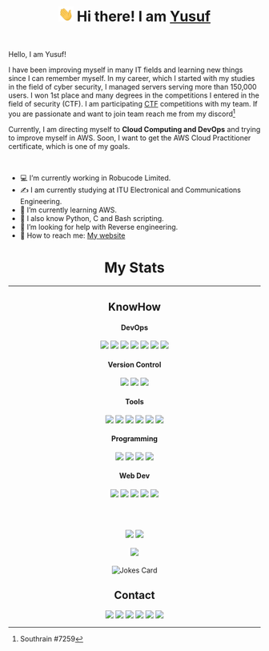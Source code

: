 <h1 align = "center" > <img src="https://raw.githubusercontent.com/ABSphreak/ABSphreak/master/gifs/Hi.gif" width="30px"> Hi there! I am <a href="https://web.itu.edu.tr/saraclioglu20/">Yusuf</a> </h1>

<br>

Hello, I am Yusuf!

I have been improving myself in many IT fields and learning new things since I can remember myself. In my career, which I started with my studies in the field of cyber security, I managed servers serving more than 150,000 users. I won 1st place and many degrees in the competitions I entered in the field of security (CTF).
I am participating [CTF](https://ctfd.io/whats-a-ctf/) competitions with my team. If you are passionate and want to join team reach me from my discord[^1]

Currently, I am directing myself to **Cloud Computing and DevOps** and trying to improve myself in AWS. Soon, I want to get the AWS Cloud Practitioner certificate, which is one of my goals.


[^1]: Southrain #7259

<br>

- :computer: I’m currently working in Robucode Limited.
- :writing_hand: I am currently studying at ITU Electronical and Communications Engineering.
- :kiwi_fruit:	 I’m currently learning AWS.
- :snake:  I also know Python, C and Bash scripting.
- :thinking: I’m looking for help with Reverse engineering.
- :speech_balloon: How to reach me: [My website](https://web.itu.edu.tr/saraclioglu20)
 
<h1 align = "center"> My Stats </h1>
<hr>
<div align = "center">
 <h2>KnowHow</h2>
 <h4>DevOps</h4>
 <img src = "https://user-images.githubusercontent.com/25181517/183896132-54262f2e-6d98-41e3-8888-e40ab5a17326.png" width="60">
 <img src = "https://user-images.githubusercontent.com/25181517/117207330-263ba280-adf4-11eb-9b97-0ac5b40bc3be.png" width="60">
 <img src = "https://user-images.githubusercontent.com/25181517/183868728-b2e11072-00a5-47e2-8a4e-4ebbb2b8c554.png" width="60">
 <img src = "https://user-images.githubusercontent.com/25181517/183345121-36788a6e-5462-424a-be67-af1ebeda79a2.png" width="60">
 <img src ="https://camo.githubusercontent.com/deb558f6629474a8f95abfb9e875b127517b3ebcfbc20068d20b7918901fe721/68747470733a2f2f7777772e766563746f726c6f676f2e7a6f6e652f6c6f676f732f616e7369626c652f616e7369626c652d69636f6e2e737667" width="40">
 <img src = "https://user-images.githubusercontent.com/25181517/182534075-4962068b-4407-46c2-ac67-ddcb86af30cc.png" width="60">
 <img src = "https://user-images.githubusercontent.com/25181517/183345121-36788a6e-5462-424a-be67-af1ebeda79a2.png" width="60">
 <br>
 <h4>Version Control</h4>
 <img src = "https://user-images.githubusercontent.com/25181517/192108372-f71d70ac-7ae6-4c0d-8395-51d8870c2ef0.png" width="60">
 <img src = "https://user-images.githubusercontent.com/25181517/192108374-8da61ba1-99ec-41d7-80b8-fb2f7c0a4948.png" width="60">
 <img src = "https://user-images.githubusercontent.com/25181517/192108376-c675d39b-90f6-4073-bde6-5a9291644657.png" width="60">
 <br>
 <h4>Tools</h4>
 <img src = "https://user-images.githubusercontent.com/25181517/192108889-232b3431-a585-4b36-a62d-9078bd3641d9.png" width="60">
 <img src = "https://user-images.githubusercontent.com/25181517/192108891-d86b6220-e232-423a-bf5f-90903e6887c3.png" width="60">
 <img src = "https://user-images.githubusercontent.com/25181517/192108890-200809d1-439c-4e23-90d3-b090cf9a4eea.png" width="60">
 <img src = "https://user-images.githubusercontent.com/25181517/190887576-6653f877-8439-4521-82f3-403086ead892.png" width="60">
 <img src = "https://user-images.githubusercontent.com/25181517/192109061-e138ca71-337c-4019-8d42-4792fdaa7128.png" width="60">
 <img src = "https://user-images.githubusercontent.com/25181517/183569191-f32cdf03-673f-4ae3-809b-3a8b376bb8a2.png" width="60">
 <br>
 <h4>Programming</h4>
 <img src = "https://user-images.githubusercontent.com/25181517/183423507-c056a6f9-1ba8-4312-a350-19bcbc5a8697.png" width="60">
 <img src = "https://user-images.githubusercontent.com/25181517/192106070-46255bcf-65e6-4c6b-a296-bf8d0d8fb2a7.png" width="60">
 <img src = "https://user-images.githubusercontent.com/25181517/183570228-6a040b9f-3ddf-47a2-a201-743121dac664.png" width="60">
 <img src = "https://user-images.githubusercontent.com/25181517/192158606-7c2ef6bd-6e04-47cf-b5bc-da2797cb5bda.png" width="60">
 <br>
 <h4>Web Dev</h4>
 <img src = "https://user-images.githubusercontent.com/25181517/192158954-f88b5814-d510-4564-b285-dff7d6400dad.png" width="60">
 <img src = "https://user-images.githubusercontent.com/25181517/183898674-75a4a1b1-f960-4ea9-abcb-637170a00a75.png" width="60">
 <img src = "https://user-images.githubusercontent.com/25181517/183898054-b3d693d4-dafb-4808-a509-bab54cf5de34.png" width="60">
 <img src = "https://user-images.githubusercontent.com/25181517/192158957-b1256181-356c-46a3-beb9-487af08a6266.png" width="60">
 <img src = "https://user-images.githubusercontent.com/25181517/117447155-6a868a00-af3d-11eb-9cfe-245df15c9f3f.png" width="60"> 

</div>

<br><br>

<div align = "center">

  <img src = "https://github-readme-stats.vercel.app/api?username=the-src&show_icons=true&theme=github_dark&hide_border=true&hide=prs,issues" width=450>
  <img src = "https://github-readme-stats.vercel.app/api/top-langs/?username=the-src&theme=github_dark&hide_border=true&langs_count=8&layout=compact" width = 350>

</div>

<br>

<div align="center">
<a href="https://tryhackme.com/p/Southrain"><img src="https://tryhackme-badges.s3.amazonaws.com/Southrain.png"></a>
</div>

<br>
 
<div align = "center">
<img src="https://readme-jokes.vercel.app/api?hideBorder&theme=cobalt" alt="Jokes Card" />
</div>
 
<h2 align = "center"> Contact </h2>

<div align = "center">

  <a href="https://linkedin.com/in/the-src"><img src="https://img.shields.io/badge/Yusuf%20Saraçlıoğlu-%230077B5.svg?style=for-the-badge&logo=linkedin&logoColor=white"></a>
  <a href="https://yusufsaraclioglu.medium.com"><img src="https://img.shields.io/badge/Yusuf%20Saraçlıoğlu-%23000000.svg?style=for-the-badge&logo=Medium&logoColor=white"></a>
  <a href="https://www.instagram.com/y.saraclioglu/"><img src="https://img.shields.io/badge/@y.saraclioglu-%23E4405F.svg?style=for-the-badge&logo=Instagram&logoColor=white"></a>
  <a href="https://open.spotify.com/user/kgr7irx25ajnk0ld5odweuale"><img src="https://img.shields.io/badge/Src-1ED760?style=for-the-badge&logo=spotify&logoColor=white"></a>
  <a href="https://discord.io/soft-sec"><img src="https://img.shields.io/badge/Soft%20</>%20Sec-%237289DA.svg?style=for-the-badge&logo=discord&logoColor=white"></a>
  <a href="https://www.youtube.com/c/SoftSec"><img src="https://img.shields.io/badge/SoftSec-%23FF0000.svg?style=for-the-badge&logo=YouTube&logoColor=white"></a>

</div>
